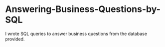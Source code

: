 # Answering-Business-Questions-by-SQL
I wrote SQL queries to answer business questions from the database provided.
